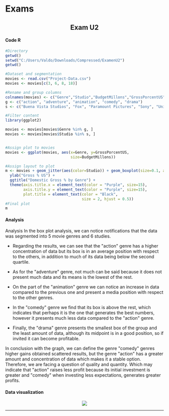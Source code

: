 # Exams
### <html><H2 align="center"> Exam U2 </H2></html>
#### Code R
```R
#Directory
getwd()
setwd("C:/Users/Valdo/Downloads/Compressed/ExamenU2")
getwd()

#Dataset and segmentation
movies <- read.csv("Project-Data.csv")
movies <- movies[c(3, 6, 8, 18)]

#Rename and group columns
colnames(movies) <- c("Genre","Studio","BudgetMillons","GrossPorcentUS")
g <- c("action", "adventure", "animation", "comedy", "drama")
s <- c("Buena Vista Studios", "Fox", "Paramount Pictures", "Sony", "Universal", "WB")

#Filter content
library(ggplot2)

movies <- movies[movies$Genre %in% g, ]
movies <- movies[movies$Studio %in% s, ]


#Assign plot to movies
movies <- ggplot(movies, aes(x=Genre, y=GrossPorcentUS, 
                             size=BudgetMillons))

#Assign layout to plot
m <- movies + geom_jitter(aes(color=Studio)) + geom_boxplot(size=0.1, alpha=0.8)+ xlab("Genre") +
  ylab("Gross % US") +
  ggtitle("Domestic Gross % by Genre") +
  theme(axis.title.x = element_text(color = "Purple", size=15),
        axis.title.y = element_text(color = "Purple", size=15),
        plot.title = element_text(color = "Black",
                                  size = 2, hjust = 0.5))
#Final plot
m
```
#### Analysis
Analysis
In the box plot analysis, we can notice notifications that the data was segmented into 5 movie genres and 6 studies.

* Regarding the results, we can see that the "action" genre has a higher concentration of data but its box is in an average position with respect to the others, in addition to much of its data being below the second quartile.

* As for the "adventure" genre, not much can be said because it does not present much data and its means is the lowest of the rest.

* On the part of the "animation" genre we can notice an increase in data compared to the previous one and present a media position with respect to the other genres.

* In the "comedy" genre we find that its box is above the rest, which indicates that perhaps it is the one that generates the best numbers, however it presents much less data compared to the "action" genre.

* Finally, the "drama" genre presents the smallest box of the group and the least amount of data, although its midpoint is in a good position, so if invited it can become profitable.

In conclusion with the graph, we can define the genre "comedy" genres higher gains obtained scattered results, but the genre "action" has a greater amount and concentration of data which makes it a stable option.
Therefore, we are facing a question of quality and quantity. Which may indicate that "action" raises less profit because its initial investment is greater and "comedy" when investing less expectations, generates greater profits.

#### Data visualization
<html><div align="center"><img src="https://i.ibb.co/6PvLVrY/Exam-U2.png"></div></html>

---